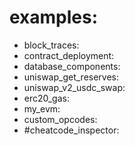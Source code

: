 # examples:
* block_traces:
* contract_deployment: 
* database_components: 
* uniswap_get_reserves: 
* uniswap_v2_usdc_swap: 
* erc20_gas: 
* my_evm: 
* custom_opcodes: 
* #cheatcode_inspector: 